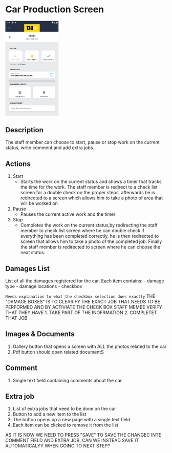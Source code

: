 # Car Production Screen

<img src="../assets/staff-car-production.png" width="33%" />

## Description

The staff member can choose to  start, pause or stop work on the current status, write comment and add extra jobs.

## Actions

1. Start
    - Starts the work on the current status and shows a timer that tracks the time for the work. The staff member is redirect to a check list screen for a double check on the proper steps, afterwards he is redirected to a screen which allows him to take a photo of area that will be worked on
2. Pause
    - Pauses the current active work and the timer
3. Stop
    - Completes the work on the current status,by redirecting the staff member to check list screen where he can double check if everything has been completed correctly, he is then redirected to screen that allows him to take a photo of the completed job. Finally the staff member is redirected to screen where he can choose the next status. 

## Damages List

List of all the damages registered for the car.
Each item contains:
    - damage type
    - damage locations
    - checkbox

`Needs explanation to what the checkbox selection does exactly`
THE "DAMAGE BOXES" IS TO CLEARIFY THE EXACT JOB THAT NEEDS TO BE PERFORMED AND BY ACTIVIATE THE CHECK BOX STAFF MEMBE VERIFY THAT THEY HAVE 1. TAKE PART OF THE INOFRMATION 2. COMPLETET THAT JOB

## Images & Documents

1. Gallery button that opens a screen with ALL the photos related to the car
2. Pdf button should open related documentS

## Comment

 1. Single text field containing comments about the car

## Extra job

 1. List of extra jobs that need to be done on the car
 2. Button to add a new item to the list
 3. The button opens up a new page with a single text field
 4. Each item can be clicked to remove it from the list

AS IT IS NOW WE NEED TO PRESS "SAVE" TO SAVE THE CHANGEC INTE COMMENT FIELD AND EXTRA JOB, CAN WE INSTEAD SAVE IT AUTOMATICALYY WHEN GOING TO NEXT STEP?

